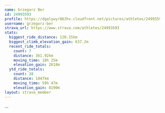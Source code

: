 ```yaml
---
name: Grzegorz Ber
id: 24993593
profile: https://dgalywyr863hv.cloudfront.net/pictures/athletes/24993593/7453165/11/large.jpg
username: grzegorz-ber
strava_url: https://www.strava.com/athletes/24993593
stats:
  biggest_ride_distance: 120.15km
  biggest_climb_elevation_gain: 637.2m
  recent_ride_totals:
    count: 7
    distance: 361.92km
    moving_time: 18h 25m
    elevation_gain: 2618m
  ytd_ride_totals:
    count: 38
    distance: 1047km
    moving_time: 59h 47m
    elevation_gain: 8190m
layout: strava_member
--- 
```

...
